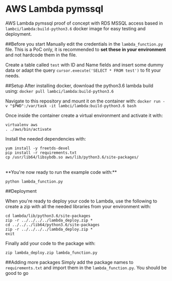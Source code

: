# AWS Lambda pymssql

AWS Lambda pymssql proof of concept with RDS MSSQL access based in `lambci/lambda:build-python3.6` docker image for easy testing and deployment.

##Before you start
Manually edit the credentials in the `lambda_function.py` file.
This is a PoC only, it is recommended to **set these in your environment** and not hardcode them in the file.

Create a table called `test` with ID and Name fields and insert some dummy data or adapt the query `cursor.execute('SELECT * FROM test')` to fit your needs.


##Setup
After installing docker, download the python3.6 lambda build using:
`docker pull lambci/lambda:build-python3.6`

Navigate to this repository and mount it on the container with:
`docker run -v "$PWD":/var/task -it lambci/lambda:build-python3.6 bash`

Once inside the container create a virtual environment and activate it with:

```
virtualenv aws
. ./aws/bin/activate
```

Install the needed dependencies with:

```
yum install -y freetds-devel
pip install -r requirements.txt
cp /usr/lib64/libsybdb.so aws/lib/python3.6/site-packages/
```

<br>
**You're now ready to run the example code with:**

`python lambda_function.py`


##Deployment

When you're ready to deploy your code to Lambda, use the following to create a zip with all the needed libraries from your environment with:

```
cd lambda/lib/python3.6/site-packages
zip -r ../../../../lambda_deploy.zip *
cd ../../../lib64/python3.6/site-packages
zip -r ../../../../lambda_deploy.zip *
exit
```

Finally add your code to the package with:
```
zip lambda_deploy.zip lambda_function.py
```


##Adding more packages
Simply add the package names to `requirements.txt` and import them in the `lambda_function.py`. You should be good to go